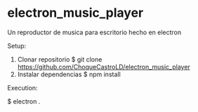 # electron_music_player
Un reproductor de musica para escritorio hecho en electron


Setup:

1. Clonar repositorio
$ git clone https://github.com/ChoqueCastroLD/electron_music_player
2. Instalar dependencias
$ npm install

Execution:

$ electron .
